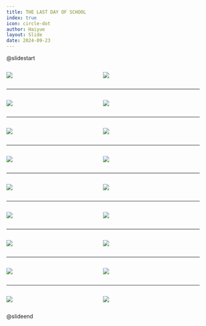 ```yaml
---
title: THE LAST DAY OF SCHOOL
index: true
icon: circle-dot
author: Haiyue
layout: Slide
date: 2024-09-23
---
```

 
@slidestart

<div style="display:flex">
<div style="flex:1">

![](/reading/english/Level-O/THE%20LAST%20DAY%20OF%20SCHOOL/001.webp)
</div>
<div style="flex:1">

![](/reading/english/Level-O/THE%20LAST%20DAY%20OF%20SCHOOL/002.webp)
</div>
</div>

---

<div style="display:flex">
<div style="flex:1">

![](/reading/english/Level-O/THE%20LAST%20DAY%20OF%20SCHOOL/003.webp)
</div>
<div style="flex:1">

![](/reading/english/Level-O/THE%20LAST%20DAY%20OF%20SCHOOL/004.webp)
</div>
</div>

---

<div style="display:flex">
<div style="flex:1">

![](/reading/english/Level-O/THE%20LAST%20DAY%20OF%20SCHOOL/005.webp)
</div>
<div style="flex:1">

![](/reading/english/Level-O/THE%20LAST%20DAY%20OF%20SCHOOL/006.webp)
</div>
</div>

---

<div style="display:flex">
<div style="flex:1">

![](/reading/english/Level-O/THE%20LAST%20DAY%20OF%20SCHOOL/007.webp)
</div>
<div style="flex:1">

![](/reading/english/Level-O/THE%20LAST%20DAY%20OF%20SCHOOL/008.webp)
</div>
</div>

---

<div style="display:flex">
<div style="flex:1">

![](/reading/english/Level-O/THE%20LAST%20DAY%20OF%20SCHOOL/009.webp)
</div>
<div style="flex:1">

![](/reading/english/Level-O/THE%20LAST%20DAY%20OF%20SCHOOL/010.webp)
</div>
</div>

---

<div style="display:flex">
<div style="flex:1">

![](/reading/english/Level-O/THE%20LAST%20DAY%20OF%20SCHOOL/011.webp)
</div>
<div style="flex:1">

![](/reading/english/Level-O/THE%20LAST%20DAY%20OF%20SCHOOL/012.webp)
</div>
</div>

---

<div style="display:flex">
<div style="flex:1">

![](/reading/english/Level-O/THE%20LAST%20DAY%20OF%20SCHOOL/013.webp)
</div>
<div style="flex:1">

![](/reading/english/Level-O/THE%20LAST%20DAY%20OF%20SCHOOL/014.webp)
</div>
</div>

---

<div style="display:flex">
<div style="flex:1">

![](/reading/english/Level-O/THE%20LAST%20DAY%20OF%20SCHOOL/015.webp)
</div>
<div style="flex:1">

![](/reading/english/Level-O/THE%20LAST%20DAY%20OF%20SCHOOL/016.webp)
</div>
</div>

---

<div style="display:flex">
<div style="flex:1">

![](/reading/english/Level-O/THE%20LAST%20DAY%20OF%20SCHOOL/017.webp)
</div>
<div style="flex:1">

![](/reading/english/Level-O/THE%20LAST%20DAY%20OF%20SCHOOL/018.webp)
</div>
</div>

@slideend